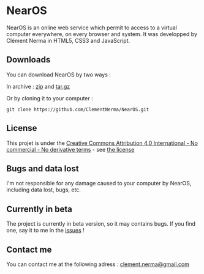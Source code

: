 
# NearOS

NearOS is an online web service which permit to access to a virtual computer everywhere, on every browser and system.
It was developped by Clément Nerma in HTML5, CSS3 and JavaScript.

## Downloads

You can download NearOS by two ways :

In archive : [zip](https://github.com/ClementNerma/NearOS/zipball/master) and [tar.gz](https://github.com/ClementNerma/NearOS/tarball/master)

Or by cloning it to your computer :

```git clone https://github.com/ClementNerma/NearOS.git```

## License

This projet is under the [Creative Commons Attribution 4.0 International - No commercial - No derivative terms](http://creativecommons.org/licenses/by-nc-nd/4.0/) - see [the license](https://github.com/ClementNerma/NearOS/blob/master/LICENSE.md)

## Bugs and data lost

I'm not responsible for any damage caused to your computer by NearOS, including data lost, bugs, etc.

## Currently in beta

The project is currently in beta version, so it may contains bugs. If you find one, say it to me in the [issues](https://github.com/ClementNerma/NearOS/issues) !

## Contact me

You can contact me at the following adress : [clement.nerma@gmail.com](mailto:clement.nerma@gmail.com)
